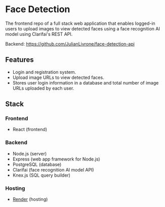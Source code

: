 # Face Detection

The frontend repo of a full stack web application that enables logged-in users to upload images to view detected faces using a face recognition AI model using Clarifai's REST API.

Backend: https://github.com/JulianLivrone/face-detection-api

## Features

- Login and registration system.
- Upload image URLs to view detected faces.
- Stores user login information in a database and total number of image URLs uploaded by each user.

## Stack

### Frontend

- React (frontend)

### Backend

- Node.js (server)
- Express (web app framework for Node.js)
- PostgreSQL (database)
- Clarifai (face recognition AI model API)
- Knex.js (SQL query builder)

### Hosting

- [Render](https://render.com/) (hosting)
